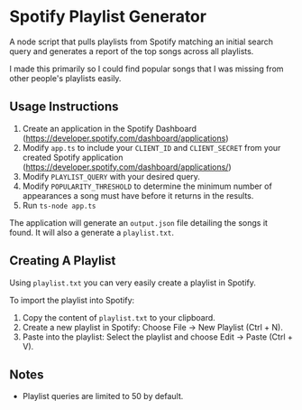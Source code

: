 # Spotify Playlist Generator
A node script that pulls playlists from Spotify matching an initial search query and generates a report of the
top songs across all playlists.

I made this primarily so I could find popular songs that I was missing from other people's playlists easily.

## Usage Instructions
1. Create an application in the Spotify Dashboard (https://developer.spotify.com/dashboard/applications)
2. Modify `app.ts` to include your `CLIENT_ID` and `CLIENT_SECRET` from your created Spotify application (https://developer.spotify.com/dashboard/applications/<appId>)
3. Modify `PLAYLIST_QUERY` with your desired query. 
4. Modify `POPULARITY_THRESHOLD` to determine the minimum number of appearances a song must have before it returns in the results.
5. Run `ts-node app.ts`

The application will generate an `output.json` file detailing the songs it found. It will also a generate a `playlist.txt`.

## Creating A Playlist
Using `playlist.txt` you can very easily create a playlist in Spotify.

To import the playlist into Spotify:
1. Copy the content of `playlist.txt` to your clipboard.
2. Create a new playlist in Spotify: Choose File -> New Playlist (Ctrl + N).
3. Paste into the playlist: Select the playlist and choose Edit -> Paste (Ctrl + V).

## Notes
- Playlist queries are limited to 50 by default. 
